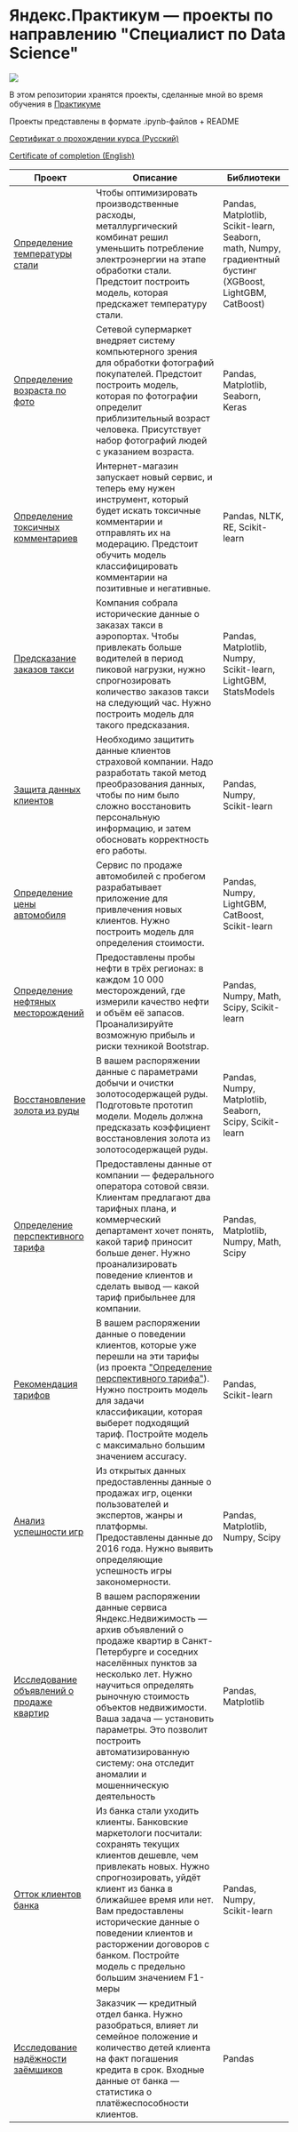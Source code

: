 # Яндекс.Практикум — проекты по направлению "Специалист по Data Science"

<p>
   <img src="https://i.imgur.com/cNtOllW.png">
</p>

В этом репозитории хранятся проекты, сделанные мной во время обучения в <a href="https://praktikum.yandex.ru">Практикуме</a>

Проекты представлены в формате .ipynb-файлов + README

[Сертификат о прохождении курса (Русский)](certificate_ru.pdf)

[Certificate of completion (English)](certificate_en.pdf)

| Проект                                 | Описание                                          | Библиотеки        |
| -------------------------------------- | ------------------------------------------------- | ----------------- |
| [Определение температуры стали](steel_temperature) | Чтобы оптимизировать производственные расходы, металлургический комбинат решил уменьшить потребление электроэнергии на этапе обработки стали. Предстоит построить модель, которая предскажет температуру стали.| Pandas, Matplotlib, Scikit-learn, Seaborn, math, Numpy, градиентный бустинг (XGBoost, LightGBM, CatBoost) |
| [Определение возраста по фото](age_recognition) | Сетевой супермаркет внедряет систему компьютерного зрения для обработки фотографий покупателей. Предстоит построить модель, которая по фотографии определит приблизительный возраст человека. Присутствует набор фотографий людей с указанием возраста. | Pandas, Matplotlib, Seaborn, Keras |
| [Определение токсичных комментариев](comments_classification) | Интернет-магазин запускает новый сервис, и теперь ему нужен инструмент, который будет искать токсичные комментарии и отправлять их на модерацию. Предстоит обучить модель классифицировать комментарии на позитивные и негативные. | Pandas, NLTK, RE, Scikit-learn |
| [Предсказание заказов такси](taxi_orders_predictions) | Компания собрала исторические данные о заказах такси в аэропортах. Чтобы привлекать больше водителей в период пиковой нагрузки, нужно спрогнозировать количество заказов такси на следующий час. Нужно построить модель для такого предсказания. | Pandas, Matplotlib, Numpy, Scikit-learn, LightGBM, StatsModels
| [Защита данных клиентов](data_protection) | Необходимо защитить данные клиентов страховой компании. Надо разработать такой метод преобразования данных, чтобы по ним было сложно восстановить персональную информацию, и затем обосновать корректность его работы. | Pandas, Numpy, Scikit-learn |
| [Определение цены автомобиля](car_price_prediction) | Сервис по продаже автомобилей с пробегом разрабатывает приложение для привлечения новых клиентов. Нужно построить модель для определения стоимости. | Pandas, Numpy, LightGBM, CatBoost, Scikit-learn |
| [Определение нефтяных месторождений](oil_fields) | Предоставлены пробы нефти в трёх регионах: в каждом 10 000 месторождений, где измерили качество нефти и объём её запасов. Проанализируйте возможную прибыль и риски техникой Bootstrap. | Pandas, Numpy, Math, Scipy, Scikit-learn |
| [Восстановление золота из руды](gold_recovery) | В вашем распоряжении данные с параметрами добычи и очистки золотосодержащей руды. Подготовьте прототип модели. Модель должна предсказать коэффициент восстановления золота из золотосодержащей руды. | Pandas, Numpy, Matplotlib, Seaborn, Scipy, Scikit-learn |
| [Определение перспективного тарифа](tariff_perspective) | Предоставлены данные от компании — федерального оператора сотовой связи. Клиентам предлагают два тарифных плана, и коммерческий департамент хочет понять, какой тариф приносит больше денег. Нужно проанализировать поведение клиентов и сделать вывод — какой тариф прибыльнее для компании. | Pandas, Matplotlib, Numpy, Math, Scipy |
| [Рекомендация тарифов](tariff_recommendation) | В вашем распоряжении данные о поведении клиентов, которые уже перешли на эти тарифы (из проекта ["Определение перспективного тарифа"](tariff_perspective)). Нужно построить модель для задачи классификации, которая выберет подходящий тариф. Постройте модель с максимально большим значением accuracy. | Pandas, Scikit-learn |
| [Анализ успешности игр](videogames_analysis) | Из открытых данных предоставленны данные о продажах игр, оценки пользователей и экспертов, жанры и платформы. Предоставлены данные до 2016 года. Нужно выявить определяющие успешность игры закономерности. | Pandas, Matplotlib, Numpy, Scipy |
| [Исследование объявлений о продаже квартир](real_estate_analysis) | В вашем распоряжении данные сервиса Яндекс.Недвижимость — архив объявлений о продаже квартир в Санкт-Петербурге и соседних населённых пунктов за несколько лет. Нужно научиться определять рыночную стоимость объектов недвижимости. Ваша задача — установить параметры. Это позволит построить автоматизированную систему: она отследит аномалии и мошенническую деятельность | Pandas, Matplotlib |
| [Отток клиентов банка](bank_turnover) | Из банка стали уходить клиенты. Банковские маркетологи посчитали: сохранять текущих клиентов дешевле, чем привлекать новых. Нужно спрогнозировать, уйдёт клиент из банка в ближайшее время или нет. Вам предоставлены исторические данные о поведении клиентов и расторжении договоров с банком. Постройте модель с предельно большим значением F1-меры | Pandas, Numpy, Scikit-learn |
| [Исследование надёжности заёмщиков](borrowers_analysis) | Заказчик — кредитный отдел банка. Нужно разобраться, влияет ли семейное положение и количество детей клиента на факт погашения кредита в срок. Входные данные от банка — статистика о платёжеспособности клиентов. | Pandas |
